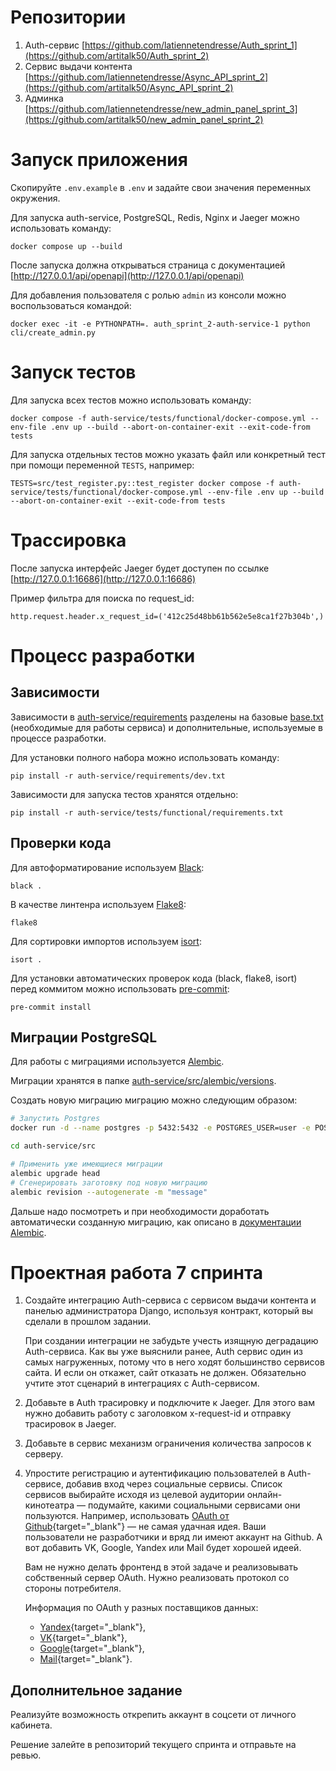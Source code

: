 # Репозитории

1. Auth-сервис [https://github.com/latiennetendresse/Auth_sprint_1](https://github.com/artitalk50/Auth_sprint_2)
2. Сервис выдачи контента [https://github.com/latiennetendresse/Async_API_sprint_2](https://github.com/artitalk50/Async_API_sprint_2)
3. Админка [https://github.com/latiennetendresse/new_admin_panel_sprint_3](https://github.com/artitalk50/new_admin_panel_sprint_2)

# Запуск приложения

Скопируйте `.env.example` в `.env` и задайте свои значения переменных окружения.

Для запуска auth-service, PostgreSQL, Redis, Nginx и Jaeger можно использовать команду:

`docker compose up --build`

После запуска должна открываться страница с документацией [http://127.0.0.1/api/openapi](http://127.0.0.1/api/openapi)

Для добавления пользователя с ролью `admin` из консоли можно воспользоваться командой:

`docker exec -it -e PYTHONPATH=. auth_sprint_2-auth-service-1 python cli/create_admin.py`

# Запуск тестов

Для запуска всех тестов можно использовать команду:

`docker compose -f auth-service/tests/functional/docker-compose.yml --env-file .env up --build --abort-on-container-exit --exit-code-from tests`

Для запуска отдельных тестов можно указать файл или конкретный тест при помощи переменной `TESTS`, например:

`TESTS=src/test_register.py::test_register docker compose -f auth-service/tests/functional/docker-compose.yml --env-file .env up --build --abort-on-container-exit --exit-code-from tests`

# Трассировка

После запуска интерфейс Jaeger будет доступен по ссылке [http://127.0.0.1:16686](http://127.0.0.1:16686)

Пример фильтра для поиска по request_id: 

`http.request.header.x_request_id=('412c25d48bb61b562e5e8ca1f27b304b',)`

# Процесс разработки

## Зависимости

Зависимости в [auth-service/requirements](auth-service/requirements) разделены на базовые [base.txt](auth-service/requirements/base.txt) (необходимые для работы сервиса) и дополнительные, используемые в процессе разработки.

Для установки полного набора можно использовать команду:

`pip install -r auth-service/requirements/dev.txt`

Зависимости для запуска тестов хранятся отдельно:

`pip install -r auth-service/tests/functional/requirements.txt`

## Проверки кода

Для автоформатирование используем [Black](https://github.com/psf/black):

`black .`

В качестве линтенра используем [Flake8](https://github.com/PyCQA/flake8):

`flake8`

Для сортировки импортов используем [isort](https://github.com/PyCQA/isort):

`isort .`

Для установки автоматических проверок кода (black, flake8, isort) перед коммитом можно использовать [pre-commit](https://pre-commit.com/):

`pre-commit install`

## Миграции PostgreSQL

Для работы с миграциями используется [Alembic](https://alembic.sqlalchemy.org/). 

Миграции хранятся в папке [auth-service/src/alembic/versions](auth-service/src/alembic/versions).

Создать новую миграцию миграцию можно следующим образом:

```bash
# Запустить Postgres
docker run -d --name postgres -p 5432:5432 -e POSTGRES_USER=user -e POSTGRES_PASSWORD=pass -e POSTGRES_DB=db postgres:13.10-alpine

cd auth-service/src

# Применить уже имеющиеся миграции
alembic upgrade head
# Сгенерировать заготовку под новую миграцию
alembic revision --autogenerate -m "message"
```

Дальше надо посмотреть и при необходимости доработать автоматически созданную миграцию, как описано в [документации Alembic](https://alembic.sqlalchemy.org/en/latest/autogenerate.html). 

# Проектная работа 7 спринта

1. Создайте интеграцию Auth-сервиса с сервисом выдачи контента и панелью администратора Django, используя контракт, который вы сделали в прошлом задании.
  
    При создании интеграции не забудьте учесть изящную деградацию Auth-сервиса. Как вы уже выяснили ранее, Auth сервис один из самых нагруженных, потому что в него ходят большинство сервисов сайта. И если он откажет, сайт отказать не должен. Обязательно учтите этот сценарий в интеграциях с Auth-сервисом.
2. Добавьте в Auth трасировку и подключите к Jaeger. Для этого вам нужно добавить работу с заголовком x-request-id и отправку трасировок в Jaeger.
3. Добавьте в сервис механизм ограничения количества запросов к серверу.
4. Упростите регистрацию и аутентификацию пользователей в Auth-сервисе, добавив вход через социальные сервисы. Список сервисов выбирайте исходя из целевой аудитории онлайн-кинотеатра — подумайте, какими социальными сервисами они пользуются. Например, использовать [OAuth от Github](https://docs.github.com/en/free-pro-team@latest/developers/apps/authorizing-oauth-apps){target="_blank"} — не самая удачная идея. Ваши пользователи не разработчики и вряд ли имеют аккаунт на Github. А вот добавить VK, Google, Yandex или Mail будет хорошей идеей.

    Вам не нужно делать фронтенд в этой задаче и реализовывать собственный сервер OAuth. Нужно реализовать протокол со стороны потребителя.
    
    Информация по OAuth у разных поставщиков данных: 
    
    - [Yandex](https://yandex.ru/dev/oauth/?turbo=true){target="_blank"},
    - [VK](https://vk.com/dev/access_token){target="_blank"},
    - [Google](https://developers.google.com/identity/protocols/oauth2){target="_blank"},
    - [Mail](https://api.mail.ru/docs/guides/oauth/){target="_blank"}.
    
## Дополнительное задание
    
Реализуйте возможность открепить аккаунт в соцсети от личного кабинета. 
    
Решение залейте в репозиторий текущего спринта и отправьте на ревью.
